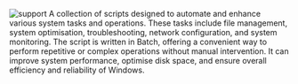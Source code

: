 ![support](https://github.com/user-attachments/assets/7638fb12-1bdb-4bc7-895d-8d0bb8c57db4)
A collection of scripts designed to automate and enhance various system tasks and operations. These tasks include file management, system optimisation, troubleshooting, network configuration, and system monitoring. The script is written in Batch, offering a convenient way to perform repetitive or complex operations without manual intervention. It can improve system performance, optimise disk space, and ensure overall efficiency and reliability of Windows.
